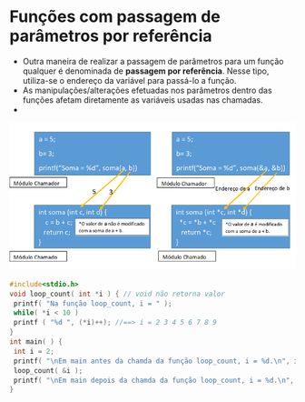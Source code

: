 # Funções com passagem de parâmetros por referência
+ Outra maneira de realizar a passagem de parâmetros para um função qualquer é denominada de <b>passagem por referência</b>. Nesse tipo, utiliza-se o endereço da variável para passá-lo a função. 
+ As manipulações/alterações efetuadas nos parâmetros dentro das funções afetam diretamente as variáveis usadas nas chamadas.
+ 
 ![programa](/markdowns/referencia.png)

``` C runnable
#include<stdio.h>
void loop_count( int *i ) { // void não retorna valor
 printf( "Na função loop_count, i = " );
 while( *i < 10 )
 printf ( "%d ", (*i)++); //==> i = 2 3 4 5 6 7 8 9
}
int main( ) {
 int i = 2;
 printf( "\nEm main antes da chamda da função loop_count, i = %d.\n", i );
 loop_count( &i );
 printf( "\nEm main depois da chamda da função loop_count, i = %d.\n", i ); //==> a variável i foi modificada na funç~so i = 10.
}
```

